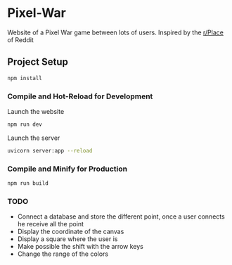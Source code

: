 # Pixel-War

Website of a Pixel War game between lots of users. Inspired by the [r/Place](https://www.reddit.com/r/place/) of Reddit 

## Project Setup

```sh
npm install
```

### Compile and Hot-Reload for Development
Launch the website
```sh
npm run dev
```

Launch the server
```sh
uvicorn server:app --reload
```

### Compile and Minify for Production

```sh
npm run build
```

### TODO
- Connect a database and store the different point, once a user connects he receive all the point
- Display the coordinate of the canvas
- Display a square where the user is
- Make possible the shift with the arrow keys
- Change the range of the colors